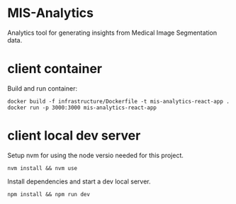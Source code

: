 # MIS-Analytics

Analytics tool for generating insights from Medical Image Segmentation data.


# client container

Build and run container:

```
docker build -f infrastructure/Dockerfile -t mis-analytics-react-app .
docker run -p 3000:3000 mis-analytics-react-app
```

# client local dev server

Setup nvm for using the node versio needed for this project.

```
nvm install && nvm use
```

Install dependencies and start a dev local server.


```
npm install && npm run dev
```
